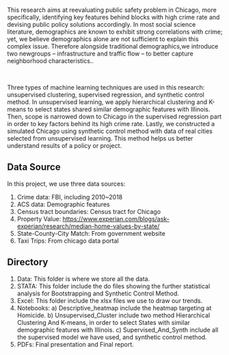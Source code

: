 <p>		This research aims at reevaluating public safety problem in Chicago, more specifically, identifying key features behind blocks with high crime rate and devising public policy solutions accordingly. In most social science literature, demographics are known to exhibit strong correlations with crime; yet, we believe demographics alone are not sufficient to explain this complex issue. Therefore alongside traditional demographics,we introduce two newgroups – infrastructure and traffic flow – to better capture neighborhood characteristics.. </p><br>

<p>		Three types of machine learning techniques are used in this research: unsupervised clustering, supervised regression, and synthetic control method. In unsupervised learning, we apply hierarchical clustering and K-means to select states shared similar demographic features with Illinois. Then, scope is narrowed down to Chicago in the supervised regression part in order to key factors behind its high crime rate. Lastly, we constructed a simulated Chicago using synthetic control method with data of real cities selected from unsupervised learning. This method helps us better understand results of a policy or project.</p>

## Data Source

In this project, we use three data sources:
1. Crime data: FBI, including 2010~2018
2. ACS data: Demographic features
3. Census tract boundaries: Census tract for Chicago
4. Property Value: https://www.experian.com/blogs/ask-experian/research/median-home-values-by-state/
5. State-County-City Match: From government website
6. Taxi Trips: From chicago data portal

## Directory
1. Data: This folder is where we store all the data. 
2. STATA: This folder include the do files showing the further statistical analysis for Bootstrapping and Synthetic Control Method. 
3. Excel: This folder include the xlsx files we use to draw our trends. 
4. Notebooks:
a) Descriptive_heatmap include the heatmap targeting at Homicide. 
b) Unsupervised_Cluster include two method Hierarchical Clustering And K-means, in 	order to select States with similar demographic features with Illinois.
c) Supervised_And_Synth include all the supervised model we have used, and synthetic control method. 
5. PDFs: Final presentation and Final report. 